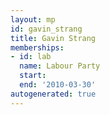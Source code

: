 ```yaml
---
layout: mp
id: gavin_strang
title: Gavin Strang
memberships:
- id: lab
  name: Labour Party
  start: 
  end: '2010-03-30'
autogenerated: true
---
```

